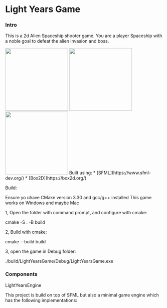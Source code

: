 # Light Years Game

### Intro

This is a 2d Alien Spaceship shooter game. You are a player Spaceship with a noble goal to defeat the alien invasion and boss.


<image src="LightYearsGame\assets\Screenshot 2024-12-18 125227.png" width=200>
<image src="LightYearsGame\assets\Screenshot 2024-12-18 125734.png" width=200>
<image src="LightYearsGame\assets\Screenshot 2024-12-18 125912.png" width=200>
Built using:
* [SFML](https://www.sfml-dev.org/) 
* [Box2D](https://box2d.org/)

  
Build:

Ensure yo uhave CMake version 3.30 and gcc/g++ installed
This game works on Windows and maybe Mac

1, Open the folder with command prompt, and configure with cmake:

cmake -S . -B build

2, Build with cmake:

cmake --build build

3, open the game in Debug folder:

./build/LightYearsGame/Debug/LightYearsGame.exe

### Components
LightYearsEngine

This project is build on top of SFML but also a minimal game engine which has the following implementations:

